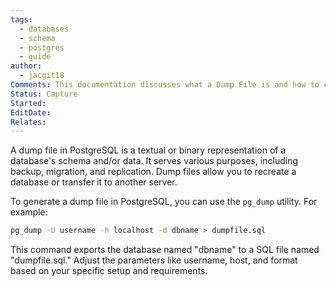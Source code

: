 ```yaml
---
tags:
  - databases
  - schema
  - postgres
  - guide
author:
  - jacgit18
Comments: This documentation discusses what a Dump File is and how to create one.
Status: Capture
Started: 
EditDate: 
Relates:
---
```

A dump file in PostgreSQL is a textual or binary representation of a database's schema and/or data. It serves various purposes, including backup, migration, and replication. Dump files allow you to recreate a database or transfer it to another server.  
  
To generate a dump file in PostgreSQL, you can use the `pg_dump` utility. For example:  
  
```bash  
pg_dump -U username -h localhost -d dbname > dumpfile.sql  
```  
  
This command exports the database named "dbname" to a SQL file named "dumpfile.sql." Adjust the parameters like username, host, and format based on your specific setup and requirements.